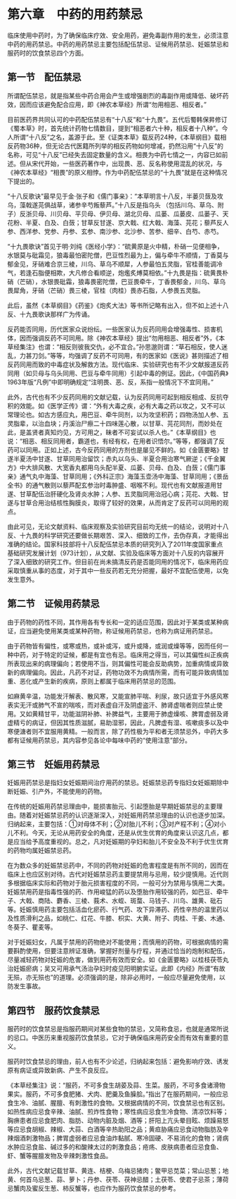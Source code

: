 # 第六章　中药的用药禁忌

临床使用中药时，为了确保临床疗效、安全用药，避免毒副作用的发生，必须注意中药的用药禁忌。中药的用药禁忌主要包括配伍禁忌、证候用药禁忌、妊娠禁忌和服药时的饮食禁忌四个方面。

## 第一节　配伍禁忌

所谓配伍禁忌，就是指某些中药合用会产生或增强剧烈的毒副作用或降低、破坏药效，因而应该避免配合应用，即《神农本草经》所谓“勿用相恶、相反者。”

目前医药界共同认可的中药配伍禁忌有“十八反”和“十九畏”。五代后蜀韩保昇修订《蜀本草》时，首先统计药物七情数目，提到“相恶者六十种，相反者十八种”。今人所谓“十八反”之名，盖源于此。至《证类本草》载反药24种，《本草纲目》载相反药物36种，但无论古代医籍所列举的相反药物如何增减，扔然沿用“十八反”的名称，可见“十八反”已经失去固定数量的含义。相畏为中药七情之一，内容已如前述。但从宋代开始，一些医药著作中，出现畏、恶、反名称使用混乱的状况，与《神农本草经》“相畏”的原义相悖。作为中药配伍禁忌的“十九畏”就是在这种情况下提出的。

“十八反歌诀”最早见于金·张子和《儒门事亲》：“本草明言十八反，半蒌贝蔹及攻乌，藻戟遂芫俱战草，诸参辛芍叛藜芦。”十八反是指乌头
（包括川乌、草乌、附子）反浙贝母、川贝母、平贝母、伊贝母、湖北贝母、瓜蒌、瓜蒌皮、瓜蒌子、天花粉、半夏、白及、白蔹；甘草反甘遂、京大戟、红大戟、海藻、芫花；藜芦反人参、西洋参、党参、丹参、玄参、南沙参、北沙参、苦参、细辛、白芍、赤芍。

“十九畏歌诀”首见于明·刘纯《医经小学》：“硫黄原是火中精，朴硝一见便相争，水银莫与砒霜见，狼毒最怕密陀僧，巴豆性烈最为上，偏与牵牛不顺情，丁香莫与郁金见，牙硝难合京三棱，川乌、草乌不顺犀，人参最怕五灵脂，官桂善能调冷气，若逢石脂便相欺，大凡修合看顺逆，炮爁炙煿莫相依。”十九畏是指：硫黄畏朴硝（芒硝），水银畏砒霜，狼毒畏密陀僧，巴豆畏牵牛，丁香畏郁金，川乌、草乌畏犀角，牙硝（芒硝）畏三棱，官桂（肉桂）畏赤石脂，人参畏五灵脂。

此后，虽然《本草纲目》《药鉴》《炮炙大法》等书所记略有出入，但不如上述十八反、十九畏歌诀那样广为传诵。

反药能否同用，历代医家众说纷纭。一些医家认为反药同用会增强毒性、损害机体，因而强调反药不可同用。除《神农本草经》提出“勿用相恶、相反者”外，《本草经集注》也谓：“相反则彼我交仇，必不宜合。”孙思邈则谓：“草石相反，使人迷乱，力甚刀剑。”等等，均强调了反药不可同用，有的医家如《医说》甚则描述了相反药同用而致的中毒症状及解救方法。现代临床、实验研究也有不少文献报道反药同用（如贝母与乌头同用、巴豆与牵牛同用）引起中毒的例证。因此，《中国药典》1963年版“凡例”中即明确规定“注明畏、恶、反，系指一般情况下不宜同用。”

此外，古代也有不少反药同用的文献记载，认为反药同用可起到相反相成、反抗夺积的效能。如《医学正传》谓：“外有大毒之疾，必有大毒之药以攻之，又不可以常理论也。如古方感应丸，用巴豆、牵牛同剂，以为攻坚积药；四物汤加人参、五灵脂辈，以治血块；丹溪治尸瘵二十四味莲心散，以甘草、芫花同剂，而妙处在此，是盖贤者真知灼见，方可用之，昧者不可妄试以杀人也。”《本草纲目》也说：“相恶、相反同用者，霸道也，有经有权，在用者识悟尔。”等等，都强调了反药可以同用。正如上述，古今反药同用的方剂也是屡见不鲜的。如《金匮要略》甘遂半夏汤中甘遂、甘草同用治留饮；赤丸以乌头、半夏合用治寒气厥逆；《千金翼方》中大排风散、大宽香丸都用乌头配半夏、瓜蒌、贝母、白及、白蔹；《儒门事亲》通气丸中海藻、甘草同用；《外科正宗》海藻玉壶汤中海藻、甘草同用；《景岳全书》的通气散则以藜芦配玄参治时毒肿盛、咽喉不利。现代也有文献报道用甘遂、甘草配伍治肝硬化及肾炎水肿；人参、五灵脂同用治冠心病；芫花、大戟、甘遂与甘草合用治结核性胸膜炎，取得了较好的效果，从而肯定了反药可以同用的观点。

由此可见，无论文献资料、临床观察及实验研究目前均无统一的结论，说明对十八反、十九畏的科学研究还要做长期艰苦、深入、细致的工作，去伪存真，才能得出准确的结论。国家科技部将十八反配伍禁忌本质的研究列入了2011年度国家重点基础研究发展计划（973计划），从文献、实验及临床等方面对十八反的内容展开了深入细致的研究工作。但目前在尚未搞清反药是否能同用的情况下，临床用药应采取慎重从事的态度，对于其中一些反药若无充分把握，最好不宜配伍使用，以免发生意外。

## 第二节　证候用药禁忌

由于药物的药性不同，其作用各有专长和一定的适应范围，因此对于某类或某种病证，应当避免使用某类或某种药物，称证候用药禁忌，也称为病证用药禁忌。

由于药物皆有偏性，或寒或热，或补或泻，或升或降，或润或燥等等，因而任何一种中药，对于特定的证候，都是有宜也有忌。临床用之得当，可以其偏性纠正疾病所表现出来的病理偏向；若使用不当，则其偏性可能会反助病势，加重病情或异致新的病理偏向。因此，凡药不对证，药物功效不为病情所需，而有可能异致病情加重、恶化或产生新的疾病，原则上都属于临床用药禁忌的范围。

如麻黄辛温，功能发汗解表、散风寒，又能宣肺平喘、利尿，故只适宜于外感风寒表实无汗或肺气不宣的喘咳，而对表虚自汗及阴虚盗汗、肺肾虚喘者则应禁止使用。又如黄精甘平，功能滋阴补肺、补脾益气，主要用于肺虚燥咳、脾胃虚弱及肾虚精亏的病证，但因其性质滋腻，易助湿邪，因此，凡脾虚有湿、咳嗽痰多以及中寒便溏者则不宜服用黄精。一般而言，除了药性极为平和者无须禁忌外，中药大多都有证候用药禁忌，其内容参见各论中每味中药的“使用注意”部分。

## 第三节　妊娠用药禁忌

妊娠用药禁忌是指妇女妊娠期间治疗用药的禁忌。妊娠禁忌药专指妇女妊娠期除中断妊娠、引产外，不能使用的药物。

在传统的妊娠用药禁忌理由中，能损害胎元、引起堕胎是早期妊娠禁忌的主要理由。随着对妊娠禁忌药的认识逐渐深入，对妊娠用药禁忌理由的认识也逐步加深。归纳起来，主要包括：①对母体不利；②对胎儿不利；③对产程不利；④对小儿不利。今天，无论从用药安全的角度，还是从优生优育的角度来认识这几点，都是应当给予高度重视的。总之，凡对妊娠期的孕妇和胎儿不安全及不利于优生优育的药物均属妊娠禁忌药。

在为数众多的妊娠禁忌药中，不同的药物对妊娠的危害程度是有所不同的，因而在临床上也应区别对待。古代对妊娠禁忌药主要提禁用与忌用，较少提慎用。近代则多根据临床实际和药物对于胎元损害程度的不同，一般可分为禁用与慎用二大类。妊娠禁用药是指毒性强的药、作用峻猛的药以及堕胎作用较强的药，如巴豆、牵牛子、大戟、商陆、麝香、三棱、莪术、水蛭、斑蝥、马钱子、川乌、雄黄、砒石等。妊娠慎用药主要包括活血化瘀药、行气药、攻下异滞药、药性辛热的温里药以及性质滑利之品，如桃仁、红花、牛膝、枳实、大黄、附子、肉桂、干姜、木通、冬葵子、瞿麦等。

对于妊娠妇女，凡属于禁用的药物绝对不能使用；而慎用的药物，可根据病情的需要斟酌使用，但要注意辨证准确，掌握好剂量与疗程，并通过恰当的炮制和配伍，尽量减轻药物对妊娠的危害，做到用药有效而安全。如《金匮要略》以桂枝茯苓丸治妊娠瘀病；吴又可用承气汤治孕妇时疫见阳明腑实证。此即《内经》所谓“有故无殒，亦无殒也”的道理。必须强调的是，除非必用时，一般应尽量避免使用，以防发生事故。

## 第四节　服药饮食禁忌

服药时的饮食禁忌是指服药期间对某些食物的禁忌，又简称食忌，也就是通常所说的忌口。中医历来重视服药饮食禁忌，它对于确保临床用药安全而有效有重要的意义。

服药时饮食禁忌的理由，前人也有不少论述，归纳起来包括：避免影响疗效、诱发原有病证或异致新病、产生不良反应。

《本草经集注》说：“服药，不可多食生胡荽及蒜、生菜。服药，不可多食诸滑物果实。服药，不可多食肥猪、犬肉、肥羹及鱼臊脍。”指出了在服药期间，一般应忌食生冷、油腻、腥膻、有刺激性的食物。又根据病情的不同，饮食禁忌也有区别。如热性病应忌食辛辣、油腻、煎炸性食物；寒性病应忌食生冷食物、清凉饮料等；胸痹患者应忌食肥肉、脂肪、动物内脏及烟、酒等；肝阳上亢头晕目眩、烦躁易怒等应忌食胡椒、辣椒、大蒜、白酒等辛热助阳之品；黄疸胁痛应忌食动物脂肪及辛辣烟酒刺激物品；脾胃虚弱者应忌食油炸黏腻、寒冷固硬、不易消化的食物；肾病水肿应忌食盐、碱过多的和酸辣太过的刺激食品；疮疡、皮肤病患者应忌食鱼、虾、蟹等腥膻发物及辛辣刺激性食品。

此外，古代文献记载甘草、黄连、桔梗、乌梅忌猪肉；鳖甲忌苋菜；常山忌葱；地黄、何首乌忌葱、蒜、萝卜；丹参、茯苓、茯神忌醋；土茯苓、使君子忌茶；薄荷忌蟹肉及蜜反生葱、柿反蟹等，也应作为服药饮食禁忌的参考。